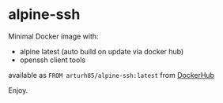 # alpine-ssh
Minimal Docker image with:

 - alpine latest (auto build on update via docker hub) 
 - openssh client tools

available as `FROM arturh85/alpine-ssh:latest` from [DockerHub](https://hub.docker.com/r/arturh85/alpine-ssh) 

Enjoy.
